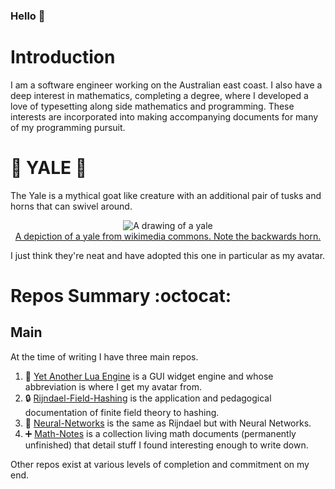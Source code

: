 ### Hello 👋

# Introduction
I am a software engineer working on the Australian east coast.
I also have a deep interest in mathematics, completing a degree, where I developed a love of typesetting along side mathematics and programming.
These interests are incorporated into making accompanying documents for many of my programming pursuit.

# :goat: YALE :goat:

The Yale is a mythical goat like creature with an additional pair of tusks and horns that can swivel around.

<p align="center">
  <img src="https://upload.wikimedia.org/wikipedia/commons/6/6d/Yale_salient.gif" alt="A drawing of a yale">
  <a href="https://en.wikipedia.org/wiki/Yale_(mythical_creature)">
    <br>
    A depiction of a yale from wikimedia commons. Note the backwards horn.
  </a>
</p>

I just think they're neat and have adopted this one in particular as my avatar.
#  Repos Summary :octocat:
## Main
At the time of writing I have three main repos.
1. :goat: [Yet Another Lua Engine](https://github.com/CleisthenesH/YALE) is a GUI widget engine and whose abbreviation is where I get my avatar from.
2. :lock: [Rijndael-Field-Hashing](https://github.com/CleisthenesH/Rijndael-Field-Hashing) is the application and pedagogical documentation of finite field theory to hashing.
3. :brain: [Neural-Networks](https://github.com/CleisthenesH/Neural-Networks) is the same as Rijndael but with Neural Networks.
4. :heavy_plus_sign: [Math-Notes](https://github.com/CleisthenesH/Math-Notes) is a collection living math documents (permanently unfinished) that detail stuff I found interesting enough to write down.

Other repos exist at various levels of completion and commitment on my end.
<!--
**CleisthenesH/CleisthenesH** is a ✨ _special_ ✨ repository because its `README.md` (this file) appears on your GitHub profile.

Here are some ideas to get you started:

- 🔭 I’m currently working on ...
- 🌱 I’m currently learning ...
- 👯 I’m looking to collaborate on ...
- 🤔 I’m looking for help with ...
- 💬 Ask me about ...
- 📫 How to reach me: ...
- 😄 Pronouns: ...
- ⚡ Fun fact: ...
-->
